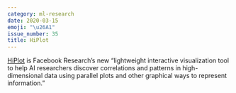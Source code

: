 ```yaml
---
category: ml-research
date: 2020-03-15
emoji: "\u26A1"
issue_number: 35
title: HiPlot
---
```


[HiPlot](https://github.com/facebookresearch/hiplot?utm_campaign=Dynamically%20Typed&utm_medium=email&utm_source=Revue%20newsletter) is Facebook Research’s new “lightweight interactive visualization tool to help AI researchers discover correlations and patterns in high-dimensional data using parallel plots and other graphical ways to represent information.”
